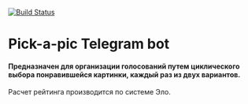 [![Build Status](https://travis-ci.com/SonicNorg/pick-a-pic.svg?branch=master)](https://travis-ci.com/SonicNorg/pick-a-pic)
# Pick-a-pic Telegram bot
#### Предназначен для организации голосований путем циклического выбора понравившейся картинки, каждый раз из двух вариантов.
Расчет рейтинга производится по системе Эло.